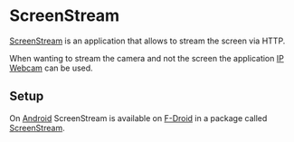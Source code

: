 # ScreenStream

[ScreenStream](https://f-droid.org/de/packages/info.dvkr.screenstream/) is an application that
allows to stream the screen via HTTP.

When wanting to stream the camera and not the screen the application
[IP Webcam](/wiki/android/ip_webcam.md) can be used.

## Setup

On [Android](/wiki/android.md) ScreenStream is available on 
[F-Droid](/wiki/android/f-droid.md) in a package called
[ScreenStream](https://f-droid.org/de/packages/info.dvkr.screenstream/).
